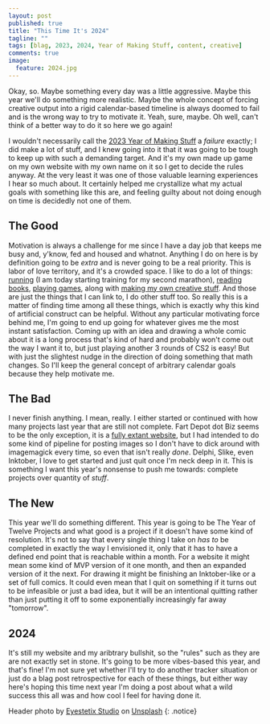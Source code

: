 ```yaml
---
layout: post
published: true
title: "This Time It's 2024"
tagline: ""
tags: [blag, 2023, 2024, Year of Making Stuff, content, creative]
comments: true
image:
  feature: 2024.jpg
---
```


Okay, so. Maybe something every day was a little aggressive. Maybe this year we'll do something more realistic. Maybe the whole concept of forcing creative output into a rigid calendar-based timeline is always doomed to fail and is the wrong way to try to motivate it. Yeah, sure, maybe. Oh well, can't think of a better way to do it so here we go again!<!--more-->

I wouldn't necessarily call the [2023 Year of Making Stuff](/year-of-stuff/) a *failure* exactly; I did make a lot of stuff, and I knew going into it that it was going to be tough to keep up with such a demanding target. And it's my own made up game on my own website with my own name on it so I get to decide the rules anyway. At the very least it was one of those valuable learning experiences I hear so much about. It certainly helped me crystallize what my actual goals with something like this are, and feeling guilty about not doing enough on time is decidedly not one of them. 

## The Good

Motivation is always a challenge for me since I have a day job that keeps me busy and, y'know, fed and housed and whatnot. Anything I do on here is by definition going to be *extra* and is never going to be a real priority. This is labor of love territory, and it's a crowded space. I like to do a lot of things: [running](https://www.strava.com/athletes/pettazz) (I am today starting training for my second marathon), [reading books](https://www.goodreads.com/pettazz), [playing games](https://steamcommunity.com/id/pettazz), along with [making my own creative stuff](https://fartdepot.biz). And those are just the things that I can link to, I do other stuff too. So really this is a matter of finding time among all these things, which is exactly why this kind of artificial construct can be helpful. Without any particular motivating force behind me, I'm going to end up going for whatever gives me the most instant satisfaction. Coming up with an idea and drawing a whole comic about it is a long process that's kind of hard and probably won't come out the way I want it to, but just playing another 3 rounds of CS2 is easy! But with just the slightest nudge in the direction of doing something that math changes. So I'll keep the general concept of arbitrary calendar goals because they help motivate me.

## The Bad

I never finish anything. I mean, really. I either started or continued with how many projects last year that are still not complete. Fart Depot dot Biz seems to be the only exception, it is a [fully extant website](https://fartdepot.biz), but I had intended to do some kind of pipeline for posting images so I don't have to dick around with imagemagick every time, so even that isn't really *done*. Delphi, Slike, even Inktober, I love to get started and just quit once I'm neck deep in it. This is something I want this year's nonsense to push me towards: complete projects over quantity of *stuff*. 

## The New

This year we'll do something different. This year is going to be The Year of Twelve Projects and what good is a project if it doesn't have some kind of resolution. It's not to say that every single thing I take on *has to* be completed in exactly the way I envisioned it, only that it has to have a defined end point that is reachable within a month. For a website it might mean some kind of MVP version of it one month, and then an expanded version of it the next. For drawing it might be finishing an Inktober-like or a set of full comics. It could even mean that I quit on something if it turns out to be infeasible or just a bad idea, but it will be an intentional quitting rather than just putting it off to some exponentially increasingly far away "tomorrow".

## 2024

It's still my website and my aribtrary bullshit, so the "rules" such as they are are not exactly set in stone. It's going to be more vibes-based this year, and that's fine! I'm not sure yet whether I'll try to do another tracker situation or just do a blag post retrospective for each of these things, but either way here's hoping this time next year I'm doing a post about what a wild success this all was and how cool I feel for having done it. 

Header photo by <a href="https://unsplash.com/@eyestetix?utm_content=creditCopyText&utm_medium=referral&utm_source=unsplash">Eyestetix Studio</a> on <a href="https://unsplash.com/photos/a-dark-background-with-the-numbers-2012-and-a-reflection-on-the-floor-TLPcOg-fnSI?utm_content=creditCopyText&utm_medium=referral&utm_source=unsplash">Unsplash</a>
{: .notice}
